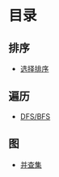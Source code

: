 # 目录

## 排序

- [选择排序](./src/排序/并查集)

## 遍历

- [DFS/BFS](src/遍历/DFSAndBFS)

## 图

- [并查集](./src/图/并查集)





























